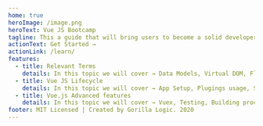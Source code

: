 ```yaml
---
home: true
heroImage: /image.png
heroText: Vue JS Bootcamp
tagline: This a guide that will bring users to become a solid developer on Vue Js.
actionText: Get Started →
actionLink: /learn/
features:
  - title: Relevant Terms
    details: In this topic we will cover → Data Models, Virtual DOM, Flux Design Pattern, Installation, VUE-CLI, VUE-UI, among others
  - title: Vue JS Lifecycle
    details: In this topic we will cover → App Setup, Plugings usage, Suggested folder, Components, Lifecycle Hooks, Routing, among others
  - title: Vue.js Advanced features
    details: In this topic we will cover → Vuex, Testing, Building process, Good practices, Vue 3, among others
footer: MIT Licensed | Created by Gorilla Logic. 2020
---
```

